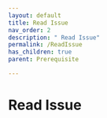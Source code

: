 ```yaml
---
layout: default
title: Read Issue
nav_order: 2
description: " Read Issue"
permalink: /ReadIssue
has_children: true
parent: Prerequisite

---
```


# Read Issue
 